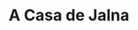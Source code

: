 ---
ref: sol-010-0043
title: "A Casa de Jalna"
author_name: ["António Garcia"]
publisher: ["Ulisseia"]
year: "y1954"
origin: ["Portugal"]
formats: ["book-cover"]
disciplines: ["graphic-design"]
tags:
layout: artifact
status: ["scan"]
published: false
int_published: false
image_count:
date_added: 2023-06-16
batch:
---